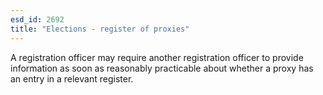 ```yaml
---
esd_id: 2692
title: "Elections - register of proxies"
---
```


A registration officer may require another registration officer to provide information as soon as reasonably practicable about whether a proxy has an entry in a relevant register.


